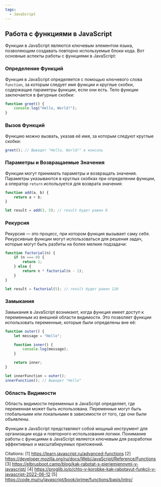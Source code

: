 ```yaml
---
tags:
  - JavaScript
---
```

## Работа с функциями в JavaScript

Функции в JavaScript являются ключевым элементом языка, позволяющим создавать повторно используемые блоки кода. Вот основные аспекты работы с функциями в JavaScript:

### Определение Функций

Функция в JavaScript определяется с помощью ключевого слова `function`, за которым следует имя функции и круглые скобки, содержащие параметры функции, если они есть. Тело функции заключается в фигурные скобки:

```js
function greet() {
    console.log("Hello, World!");
}
```

### Вызов Функций

Функцию можно вызвать, указав её имя, за которым следуют круглые скобки:

```js
greet(); // Выведет "Hello, World!" в консоль
```

### Параметры и Возвращаемые Значения

Функции могут принимать параметры и возвращать значения. Параметры указываются в круглых скобках при определении функции, а оператор `return` используется для возврата значения:

```js
function add(a, b) {
    return a + b;
}

let result = add(3, 5); // result будет равен 8
```

### Рекурсия

Рекурсия — это процесс, при котором функция вызывает саму себя. Рекурсивные функции могут использоваться для решения задач, которые могут быть разбиты на более мелкие подзадачи:

```js
function factorial(n) {
    if (n === 0) {
        return 1;
    } else {
        return n * factorial(n - 1);
    }
}

let result = factorial(5); // result будет равен 120
```

### Замыкания

Замыкания в JavaScript возникают, когда функция имеет доступ к переменным из внешней области видимости. Это позволяет функции использовать переменные, которые были определены вне её:

```js
function outer() {
    let message = "Hello";

    function inner() {
        console.log(message);
    }

    return inner;
}

let innerFunction = outer();
innerFunction(); // Выведет "Hello"
```

### Область Видимости

Область видимости переменных в JavaScript определяет, где переменная может быть использована. Переменные могут быть глобальными или локальными в зависимости от того, где они были объявлены.

Функции в JavaScript представляют собой мощный инструмент для организации кода и повторного использования логики. Понимание работы с функциями в JavaScript является ключевым для разработки эффективных и масштабируемых приложений.

Citations:
[1] https://learn.javascript.ru/advanced-functions
[2] https://developer.mozilla.org/ru/docs/Web/JavaScript/Reference/Functions
[3] https://elbrusboot.camp/blog/kak-rabotat-s-pieriemiennymi-v-javascript/
[4] https://proglib.io/p/chto-v-korobke-kak-rabotayut-funkcii-v-javascript-2022-06-12
[5] https://code.mu/ru/javascript/book/prime/functions/basis/intro/